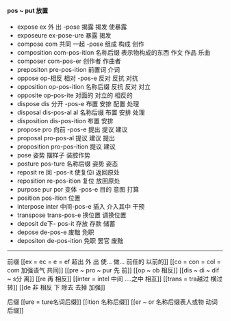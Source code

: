 #### pos ~ put 放置

- expose ex 外 出 -pose  揭露  揭发 使暴露
- exposeure ex-pose-ure 暴露 揭发 
- compose com 共同 一起 -pose 组成 构成 创作
- composition com-pos-ition 名称后缀 表示物构成的东西  作文 作品 乐曲
- composer com-pos-er 创作者 作曲者
- prepositon pre-pos-ition 前置词 介词
- oppose op-相反 相对 -pos-e 反对 反抗 对抗
- opposition  op-pos-ition 名称后缀  反抗  反对 对立
- opposite op-pos-ite 对面的 对立的 相反的
- dispose dis 分开 -pos-e 布置 安排 配置 处理
- disposal dis-pos-al al 名称后缀  布置 安排 处理
- disposition dis-pos-ition  布置 安排
- propose  pro 向前 -pos-e 提出 提议 建议
- proposal pro-pos-al 提议 建议 提出
- proposition pro-pos-ition 提议 建议
- pose 姿势 摆样子 装腔作势
- posture pos-ture  名称后缀 姿势 姿态
- reposit re 回  -pos-it  使复位i 返回原处
- reposition re-pos-ition 复位  放回原处 
- purpose pur por 变体 -pos-e 目的 意图 打算
- position pos-ition  位置
- interpose inter 中间-pos-e  插入 介入其中  干预
- transpose trans-pos-e 换位置  调换位置
- deposit de下- pos-it 存放 存款 储蓄 
- depose de-pos-e 废黜  免职 
- depositon de-pos-ition 免职 罢官  废黜 

---
前缀
[[ex  = ec = e = ef 超出 外 出 使... 做... 前任的 以前的]]
[[co = con  = col = com  加强语气 共同]]
[[pre  ~ pro ~ pur 先 前]]
[[op ~ ob 相反]]
[[dis  ~ di ~ dif ~ s分 离]]
[[re  再  相反]]
[[inter = intel 中间 ....之中 相互]]
[[trans  = tra越过 横过 转]]
[[de   非 相反 下 除去 去掉 加强]]

后缀
[[ure = ture名词后缀]]
[[ition 名称后缀]]
[[er  ~ or 名称后缀表人或物 动词后缀]]